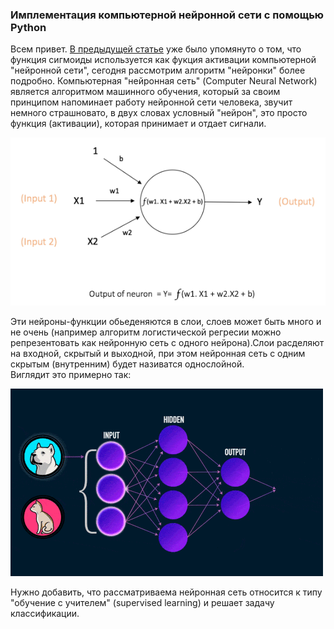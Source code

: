 ### Имплементация компьютерной нейронной сети с помощью Python

Всем привет. [В предыдущей статье](https://vkhvorostianyi.github.io/2019/04/14/logistic-regression-and-regularization.html) уже было упомянуто о том, что функция сигмоиды используется как фукция активации компьютерной "нейронной сети", сегодня рассмотрим алгоритм "нейронки" более подробно. Компьютерная "нейронная сеть" (Computer Neural Network) является алгоритмом машинного обучения, который за своим принципом напоминает работу нейронной сети человека, звучит немного страшновато, в двух словах условный "нейрон", это просто функция (активации), которая принимает и отдает сигнали.

![img](/assets/neuron.png)

Эти нейроны-функции обьеденяются в слои, слоев может быть много и не очень (например алгоритм логистической регресии можно репрезентовать как нейронную сеть с одного нейрона).Слои расделяют на входной, скрытый и выходной, при этом нейронная сеть с одним скрытым (внутренним) будет називатся однослойной.  
Виглядит это примерно так:  

![img](/assets/neuronnaya-set.gif)

Нужно добавить, что рассматриваема нейронная сеть относится к типу "обучение с учителем" (supervised learning) и решает задачу классификации. 






